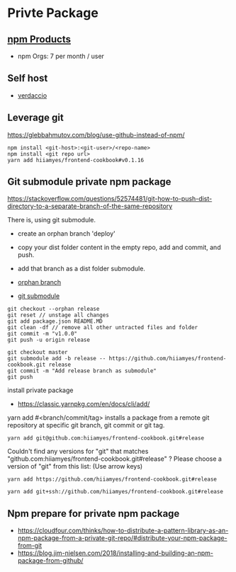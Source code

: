 # Privte Package

## [npm Products](https://www.npmjs.com/products)

- npm Orgs: 7 per month / user

## Self host

- [verdaccio](https://github.com/verdaccio/verdaccio)

## Leverage git

https://glebbahmutov.com/blog/use-github-instead-of-npm/

```
npm install <git-host>:<git-user>/<repo-name>
npm install <git repo url>
yarn add hiiamyes/frontend-cookbook#v0.1.16
```

## Git submodule private npm package

https://stackoverflow.com/questions/52574481/git-how-to-push-dist-directory-to-a-separate-branch-of-the-same-repository

There is, using git submodule.

- create an orphan branch 'deploy'
- copy your dist folder content in the empty repo, add and commit, and push.
- add that branch as a dist folder submodule.

- [orphan branch](https://git-scm.com/docs/git-checkout#Documentation/git-checkout.txt---orphanltnewbranchgt)

- [git submodule](https://git-scm.com/docs/git-submodule)

```
git checkout --orphan release
git reset // unstage all changes
git add package.json README.MD
git clean -df // remove all other untracted files and folder
git commit -m "v1.0.0"
git push -u origin release

git checkout master
git submodule add -b release -- https://github.com/hiiamyes/frontend-cookbook.git release
git commit -m "Add release branch as submodule"
git push
```

install private package

- https://classic.yarnpkg.com/en/docs/cli/add/

yarn add <git remote url>#<branch/commit/tag> installs a package from a remote git repository at specific git branch, git commit or git tag.

```
yarn add git@github.com:hiiamyes/frontend-cookbook.git#release
```

Couldn't find any versions for "git" that matches "github.com:hiiamyes/frontend-cookbook.git#release"
? Please choose a version of "git" from this list: (Use arrow keys)

```
yarn add https://github.com/hiiamyes/frontend-cookbook.git#release
```

```
yarn add git+ssh://github.com/hiiamyes/frontend-cookbook.git#release
```

## Npm prepare for private npm package

- https://cloudfour.com/thinks/how-to-distribute-a-pattern-library-as-an-npm-package-from-a-private-git-repo/#distribute-your-npm-package-from-git
- https://blog.jim-nielsen.com/2018/installing-and-building-an-npm-package-from-github/